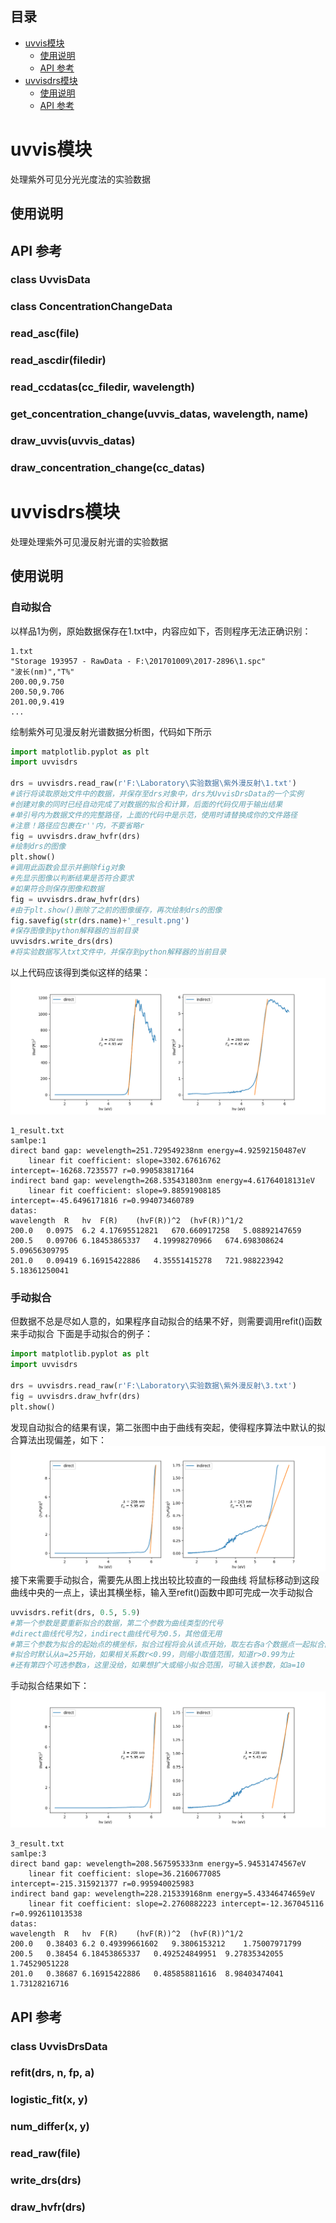 ## 目录
* [uvvis模块](#uvvis模块)
  * [使用说明](#使用说明)
  * [API 参考](#api-参考)
* [uvvisdrs模块](#uvvisdrs模块)
  * [使用说明](#使用说明-1)
  * [API 参考](#api-参考-1)

# uvvis模块
处理紫外可见分光光度法的实验数据

## 使用说明

## API 参考

### class UvvisData
### class ConcentrationChangeData
### read_asc(file)
### read_ascdir(filedir)
### read_ccdatas(cc_filedir, wavelength)
### get_concentration_change(uvvis_datas, wavelength, name)
### draw_uvvis(uvvis_datas)
### draw_concentration_change(cc_datas)

# uvvisdrs模块
处理处理紫外可见漫反射光谱的实验数据
## 使用说明
### 自动拟合
以样品1为例，原始数据保存在1.txt中，内容应如下，否则程序无法正确识别：
```
1.txt
"Storage 193957 - RawData - F:\201701009\2017-2896\1.spc"
"波长(nm)","T%"
200.00,9.750
200.50,9.706
201.00,9.419
...
```
绘制紫外可见漫反射光谱数据分析图，代码如下所示
```python
import matplotlib.pyplot as plt
import uvvisdrs

drs = uvvisdrs.read_raw(r'F:\Laboratory\实验数据\紫外漫反射\1.txt')
#该行将读取原始文件中的数据，并保存至drs对象中，drs为UvvisDrsData的一个实例
#创建对象的同时已经自动完成了对数据的拟合和计算，后面的代码仅用于输出结果
#单引号内为数据文件的完整路径，上面的代码中是示范，使用时请替换成你的文件路径
#注意！路径应包裹在r''内，不要省略r
fig = uvvisdrs.draw_hvfr(drs)
#绘制drs的图像
plt.show()
#调用此函数会显示并删除fig对象
#先显示图像以判断结果是否符合要求
#如果符合则保存图像和数据
fig = uvvisdrs.draw_hvfr(drs)
#由于plt.show()删除了之前的图像缓存，再次绘制drs的图像
fig.savefig(str(drs.name)+'_result.png')
#保存图像到python解释器的当前目录
uvvisdrs.write_drs(drs)
#将实验数据写入txt文件中，并保存到python解释器的当前目录
```
以上代码应该得到类似这样的结果：
![样品1的原始数据与拟合直线图](https://raw.githubusercontent.com/FossenWang/DataProcessing/master/example/1_result.png "样品1的原始数据与拟合直线图")
```
1_result.txt
samlpe:1
direct band gap: wevelength=251.729549238nm energy=4.92592150487eV
	linear fit coefficient: slope=3302.67616762 intercept=-16268.7235577 r=0.990583817164
indirect band gap: wevelength=268.535431803nm energy=4.61764018131eV
	linear fit coefficient: slope=9.88591908185 intercept=-45.6496171816 r=0.994073460789
datas:
wavelength	R	hv	F(R)	(hvF(R))^2	(hvF(R))^1/2
200.0	0.0975	6.2	4.17695512821	670.660917258	5.08892147659
200.5	0.09706	6.18453865337	4.19998270966	674.698308624	5.09656309795
201.0	0.09419	6.16915422886	4.35551415278	721.988223942	5.18361250041
```
### 手动拟合

但数据不总是尽如人意的，如果程序自动拟合的结果不好，则需要调用refit()函数来手动拟合
下面是手动拟合的例子：
```python
import matplotlib.pyplot as plt
import uvvisdrs

drs = uvvisdrs.read_raw(r'F:\Laboratory\实验数据\紫外漫反射\3.txt')
fig = uvvisdrs.draw_hvfr(drs)
plt.show()
```
发现自动拟合的结果有误，第二张图中由于曲线有突起，使得程序算法中默认的拟合算法出现偏差，如下：
![自动拟合结果有误](https://raw.githubusercontent.com/FossenWang/DataProcessing/master/example/3_wrong_result.png "自动拟合结果有误")
接下来需要手动拟合，需要先从图上找出较比较直的一段曲线
将鼠标移动到这段曲线中央的一点上，读出其横坐标，输入至refit()函数中即可完成一次手动拟合
```python
uvvisdrs.refit(drs, 0.5, 5.9)
#第一个参数是要重新拟合的数据，第二个参数为曲线类型的代号
#direct曲线代号为2，indirect曲线代号为0.5，其他值无用
#第三个参数为拟合的起始点的横坐标，拟合过程将会从该点开始，取左右各a个数据点一起拟合直线
#拟合时默认从a=25开始，如果相关系数r<0.99，则缩小取值范围，知道r>0.99为止
#还有第四个可选参数a，这里没给，如果想扩大或缩小拟合范围，可输入该参数，如a=10
```
手动拟合结果如下：
![样品3的原始数据与拟合直线图](https://raw.githubusercontent.com/FossenWang/DataProcessing/master/example/3_result.png "样品3的原始数据与拟合直线图")
```
3_result.txt
samlpe:3
direct band gap: wevelength=208.567595333nm energy=5.94531474567eV
	linear fit coefficient: slope=36.2160677085 intercept=-215.315921377 r=0.995940025983
indirect band gap: wevelength=228.215339168nm energy=5.43346474659eV
	linear fit coefficient: slope=2.2760882223 intercept=-12.367045116 r=0.992611013538
datas:
wavelength	R	hv	F(R)	(hvF(R))^2	(hvF(R))^1/2
200.0	0.38403	6.2	0.49399661602	9.3806153212	1.75007971799
200.5	0.38454	6.18453865337	0.492524849951	9.27835342055	1.74529051228
201.0	0.38687	6.16915422886	0.485858811616	8.98403474041	1.73128216716
```

## API 参考
### class UvvisDrsData
### refit(drs, n, fp, a)
### logistic_fit(x, y)
### num_differ(x, y)
### read_raw(file)
### write_drs(drs)
### draw_hvfr(drs)